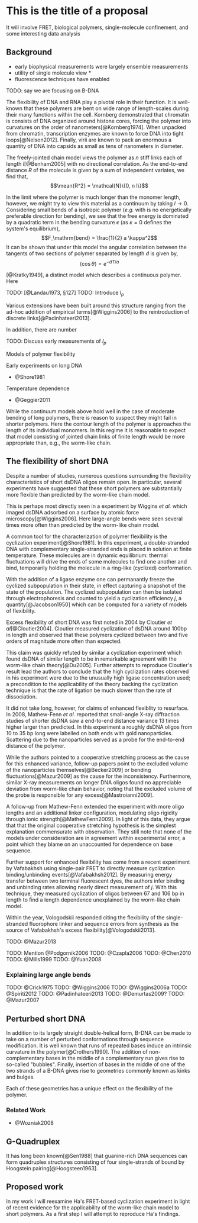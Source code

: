 # This is the title of a proposal

It will involve FRET, biological polymers, single-molecule
confinement, and some interesting data analysis

## Background

 * early biophysical measurements were largely ensemble measurements
 * utility of single molecule view
   * 
 * fluorescence techniques have enabled 

TODO: say we are focusing on B-DNA

The flexibility of DNA and RNA play a pivotal role in their
function. It is well-known that these polymers are bent on wide range of
length-scales during their many functions within the cell.
Kornberg demonstrated that chromatin is consists of DNA organized
around histone cores, forcing the polymer into curvatures on the order
of nanometers[@Kornberg1974]. When unpacked from chromatin,
transcription enzymes are known to force DNA into tight
loops[@Nelson2012]. Finally, virii are known to pack an
enormous a quantity of DNA into capsids as small as tens of nanometers
in diameter.

The freely-jointed chain model views the polymer as $n$ stiff
links each of length $l$[@Benham2005] with no directional
correlation. As the end-to-end distance $R$ of the molecule is given
by a sum of independent variates, we find that,
$$\mean{R^2} = \mathcal{N}\{0, n l\}$$

In the limit where the polymer is much longer than the monomer length,
however, we might try to view this material as a continuum
by taking $l \rightarrow 0$. Considering small bends of a isotropic
polymer (*e.g.* with is no energetically preferable direction for
bending), we see that the free energy is dominated by a quadratic term
in the bending curvature $\kappa$ (as $\kappa=0$ defines the
system's equilibrium),
$$F_\mathrm{bend} = \frac{1}{2} a \kappa^2$$
It can be shown that under this model the angular correlation between the
tangents of two sections of polymer separated by length $d$ is given by,
$$ \langle \cos\theta \rangle = e^{-d T / a} $$



[@Kratky1949], a distinct
model which describes a continuous polymer. Here 


TODO: [@Landau1973, §127]
TODO: Introduce $l_p$

Various extensions have been built around this structure ranging from
the ad-hoc addition of empirical terms[@Wiggins2006] to the 
reintroduction of discrete links[@Padinhateeri2013].

In addition, there are number

TODO: Discuss early measurements of $l_p$

Models of polymer flexibility

Early experiments on long DNA
 * @Shore1981

Temperature dependence
 * @Geggier2011

While the continuum models above hold well in the case of moderate
bending of long polymers, there is reason to suspect they might fail
in shorter polymers. Here the contour length of the polymer is
approaches the length of its individual monomers. In this regime it is
reasonable to expect that model consisting of jointed chain links of
finite length would be more appropriate than, e.g., the worm-like chain.

## The flexibility of short DNA

Despite a number of studies, numerous questions surrounding the
flexibility characteristics of short dsDNA oligos remain open. In
particular, several experiments have suggested that these short
polymers are substantially more flexible than predicted by the
worm-like chain model.

This is perhaps most directly seen in a experiment by Wiggins *et al.*
which imaged dsDNA adsorbed on a surface by atomic force
microscopy[@Wiggins2006]. Here large-angle bends were seen several
times more often than predicted by the worm-like chain model.

A common tool for the characterization of polymer flexibility is the
cyclization experiment[@Shore1981].
In this experiment, a double-stranded DNA with
complementary single-stranded ends is placed in solution at finite
temperature. These molecules are in dynamic equilibrium: thermal
fluctuations will drive the ends of some molecules to find one another
and bind, temporarily holding the molecule in a ring-like (cyclized)
conformation.

With the addition of a ligase enzyme one can permanantly freeze the
cyclized subpopulation in their state, in effect capturing a snapshot
of the state of the population. The cyclized subpopulation can then be
isolated through electrophoresis and counted to yield a cyclization
efficiency $j$, a quantity[@Jacobson1950] which can be computed for a
variety of models of flexibility.

<!-- Cloutier -->
Excess flexibility of short DNA was first noted in 2004 by Cloutier *et
al*[@Cloutier2004]. Cloutier measured cyclization of dsDNA around
100bp in length and observed that these polymers cyclized between two
and five orders of magnitude more often than expected.

<!-- Du -->
This claim was quickly refuted by similar a cyclization experiment
which found dsDNA of similar length to be in remarkable agreement with
the worm-like chain theory[@Du2005]. Further attempts to reproduce
Cloutier's result lead the authors to conclude that the high
cyclization rates observed in his experiment were due to the unusually
high ligase concentration used; a precondition to the applicability of
the theory backing the cyclization technique is that the rate of
ligation be much slower than the rate of dissociation.

<!-- Mathew-Fenn -->
It did not take long, however, for claims of enhanced flexiblity to
resurface. In 2008, Mathew-Fenn *et al.* reported that small-angle X-ray
diffraction studies of shorter dsDNA saw a end-to-end distance
variance 13 times higher larger than predicted. In this experiment a
roughly dsDNA oligos from 10 to 35 bp long were labelled on both ends
with gold nanoparticles. Scattering due to the nanoparticles served as
a probe for the end-to-end distance of the polymer.

<!-- Mathew-Fenn refutations -->
While the authors pointed to a cooperative stretching process as the
cause for this enhanced variance, follow-up papers point to the
excluded volume of the nanoparticles themselves[@Becker2009] or
bending fluctuations[@Mazur2009] as the cause for the inconsistency.
Furthermore, similar X-ray measurements on longer DNA oligos found no
appreciable deviation from worm-like chain behavior, noting that the
excluded volume of the probe is responsible for any
excess[@Mastroianni2009].

<!-- Mathew-Fenn response -->
A follow-up from Mathew-Fenn extended the experiment with more oligo
lengths and an additional linker configuration, modulating oligo
rigidity through ionic strength[@MathewFenn2009]. In light of this
data, they argue that that the original cooperative stretching
hypothesis is the simplest explanation commensurate with
observation. They still note that none of the models under
consideration are in agreement within experimental error, a point
which they blame on an unaccounted for dependence on base sequence.

<!-- Vafabakhsh -->
Further support for enhanced flexibility has come from a recent
experiment by Vafabakhsh using single-pair FRET to directly measure
cyclization binding/unbinding events[@Vafabakhsh2012]. By measuring
energy transfer between two terminal fluorescent dyes, the authors 
infer binding and unbinding rates allowing nearly direct measurement
of $j$. With this technique, they measured cyclization of oligos
between 67 and 106 bp in length to find a length dependence
unexplained by the worm-like chain model.

<!-- Vologodskii -->
Within the year, Vologodskii responded citing the flexibility of the
single-stranded fluorophore linker and sequence errors from synthesis
as the source of Vafabakhsh's excess flexibility[@Vologodskii2013].

<!-- Mazur -->
TODO: @Mazur2013

TODO: Mention @Podgornik2006
TODO: @Czapla2006
TODO: @Chen2010
TODO: @Mills1999
TODO: @Yuan2008

### Explaining large angle bends

TODO: @Crick1975
TODO: @Wiggins2006
TODO: @Wiggins2006a
TODO: @Spiriti2012
TODO: @Padinhateeri2013
TODO: @Demurtas2009?
TODO: @Mazur2007

## Perturbed short DNA

In addition to its largely straight double-helical form, B-DNA
can be made to take on a number of perturbed conformations through
sequence modification. It is well known that runs of repeated bases
induce an intrinsic curvature in the polymer[@Crothers1990]. The
addition of non-complementary bases in the middle of a complementary
run gives rise to so-called "bubbles". Finally, insertion of bases in
the middle of one of the two strands of a B-DNA gives rise to
geometries commonly known as kinks and bulges.

Each of these geometries has a unique effect on the flexibility of the polymer.

### Related Work

 * @Wozniak2008

## G-Quadruplex

It has long been known[@Sen1988] that guanine-rich DNA sequences can
form quadruplex structures consisting of four single-strands of 
bound by Hoogstein pairing[@Hoogsteen1963]. 

## Proposed work

In my work I will reexamine Ha's FRET-based cyclization experiment in
light of recent evidence for the applicability of the worm-like chain
model to short polymers. As a first step I will attempt to reproduce
Ha's findings. 
